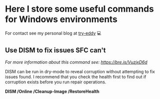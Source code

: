 # Here I store some useful commands for Windows environments 

For contact see my personal blog at [try-eddy](https://try-eddy.8sistemas.com/) :computer:

## Use DISM to fix issues SFC can't

*For more information about this command see: https://bre.is/VuzjxD6d*

DISM can be run in dry-mode to reveal corruption without attempting to fix issues found. I recommend that you check the health first to find out if corruption exists before you run repair operations.

**DISM /Online /Cleanup-Image /RestoreHealth**
